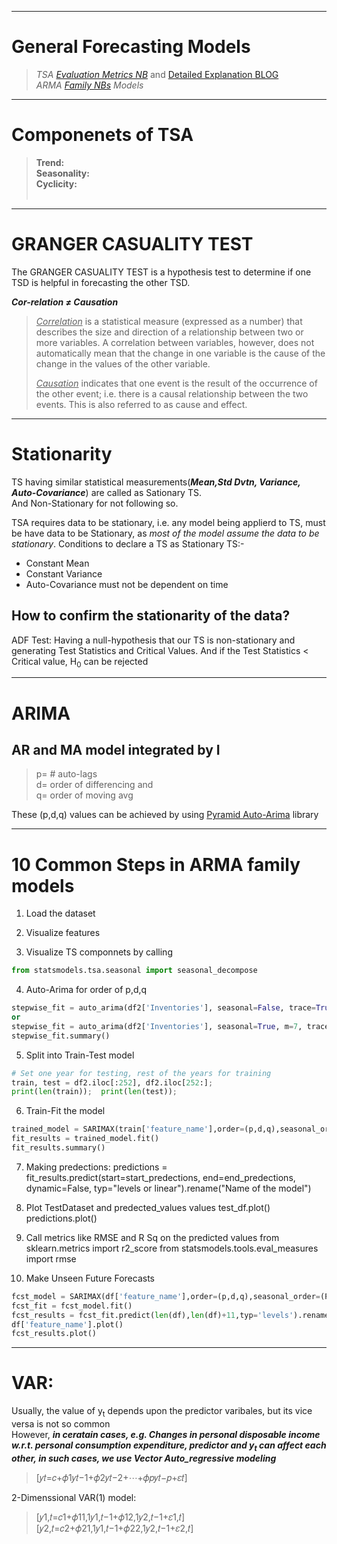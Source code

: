 ___
# General Forecasting Models
> *TSA [Evaluation Metrics NB](https://github.com/juspreet51/templates/blob/master/tsa/jose/TSA_Evaluation_Metrics.ipynb)* and [Detailed Explanation BLOG](https://medium.com/@joydeepubuntu/common-metrics-for-time-series-analysis-f3ca4b29fe42) <br>
> *ARMA [Family NBs](https://github.com/juspreet51/templates/tree/master/tsa/jose) Models* <br>
____

# Componenets of TSA
> **Trend:**<br>
> **Seasonality:** <br>
> **Cyclicity:** <br>
> <br>
___

# GRANGER CASUALITY TEST
The GRANGER CASUALITY TEST is a hypothesis test to determine if one TSD is helpful in forecasting the other TSD.

***Cor-relation ≠ Causation***

> <ins>*Correlation*</ins> is a statistical measure (expressed as a number) that describes the size and direction of a relationship between two or more variables. A correlation between variables, however, does not automatically mean that the change in one variable is the cause of the change in the values of the other variable.
>
> <ins>*Causation*</ins> indicates that one event is the result of the occurrence of the other event; i.e. there is a causal relationship between the two events. This is also referred to as cause and effect.
___
# Stationarity
TS having similar statistical measurements(***Mean,Std Dvtn, Variance, Auto-Covariance***) are called as Sationary TS. <br>
And Non-Stationary for not following so.

TSA requires data to be stationary, i.e. any model being applierd to TS, must be have data to be Stationary, as *most of the model assume the data to be stationary*.
Conditions to declare a TS as Stationary TS:-
- Constant Mean <br>
- Constant Variance <br>
- Auto-Covariance must not be dependent on time  <br>

## How to confirm the stationarity of the data?
ADF Test: Having a null-hypothesis that our TS is non-stationary and generating Test Statistics and Critical Values. And if the Test Statistics < Critical value, H<sub>0</sub> can be rejected
___

# ARIMA
## AR and MA model integrated by I
> p= # auto-lags <br>
> d= order of differencing and <br>
> q= order of moving avg

These (p,d,q) values can be achieved by using [Pyramid Auto-Arima](https://github.com/juspreet51/templates/tree/master/tsa#auto-arima) library

___
# 10 Common Steps in ARMA family models

1) Load the dataset

2) Visualize features

3) Visualize TS componnets by calling 
```python
from statsmodels.tsa.seasonal import seasonal_decompose
```

4) Auto-Arima for order of p,d,q
```python
stepwise_fit = auto_arima(df2['Inventories'], seasonal=False, trace=True)
or
stepwise_fit = auto_arima(df2['Inventories'], seasonal=True, m=7, trace=True)
stepwise_fit.summary()
```

5) Split into Train-Test model
```python
# Set one year for testing, rest of the years for training
train, test = df2.iloc[:252], df2.iloc[252:];
print(len(train));  print(len(test));
```

6) Train-Fit the model
```python
trained_model = SARIMAX(train['feature_name'],order=(p,d,q),seasonal_order=(P,D,Q,m))
fit_results = trained_model.fit()
fit_results.summary()
```

7) Making predections:
predictions = fit_results.predict(start=start_predections, end=end_predections, dynamic=False, typ="levels or linear").rename("Name of the model")

8) Plot TestDataset and predected_values values
test_df.plot()
predictions.plot()

9) Call metrics like RMSE and R Sq on the predicted values
from sklearn.metrics import r2_score
from statsmodels.tools.eval_measures import rmse

10) Make Unseen Future Forecasts
```python
fcst_model = SARIMAX(df['feature_name'],order=(p,d,q),seasonal_order=(P,D,Q,m))
fcst_fit = fcst_model.fit()
fcst_results = fcst_fit.predict(len(df),len(df)+11,typ='levels').rename('SARIMA(p,d,q)(P,D,Q,m) Forecast')
df['feature_name'].plot()
fcst_results.plot()
```
___
# VAR: 
Usually, the value of y<sub>t</sub> depends upon the predictor varibales, but its vice versa is not so common <br>
However, ___in ceratain cases, e.g. Changes in personal disposable income w.r.t. personal consumption expenditure, predictor and y<sub>t</sub> can affect each other, in such cases, we use Vector Auto_regressive modeling___
> \[𝑦𝑡=𝑐+𝜙1𝑦𝑡−1+𝜙2𝑦𝑡−2+⋯+𝜙𝑝𝑦𝑡−𝑝+𝜀𝑡\]

2-Dimenssional VAR(1) model:
> \[𝑦1,𝑡=𝑐1+𝜙11,1𝑦1,𝑡−1+𝜙12,1𝑦2,𝑡−1+𝜀1,𝑡\] <br>
> \[𝑦2,𝑡=𝑐2+𝜙21,1𝑦1,𝑡−1+𝜙22,1𝑦2,𝑡−1+𝜀2,𝑡\] <br>

